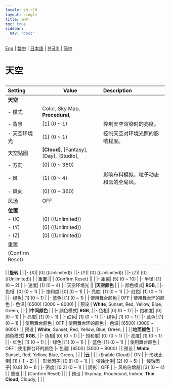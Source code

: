 ```yaml
---
locale: zh-rCN
layout: single
title: 天空
toc: true
sidebar:
  nav: "docs"
---
```

[Eng](/dancexr/menu/2025.4/scene/sky.md) | [繁中](/tw/dancexr/menu/2025.4/scene/sky.md) | [日本語](/jp/dancexr/menu/2025.4/scene/sky.md) | [한국어](/kr/dancexr/menu/2025.4/scene/sky.md) | [简中](/zh/dancexr/menu/2025.4/scene/sky.md)
# 天空
## 
| Setting | Value | Description |
| :--- | --- | :--- |
|**天空** | | 
|- 模式|  Color,  Sky Map,  **Procedural**,  | 
|- 背景| [1] (0 ~ 1) | 控制天空渲染时的亮度。
|- 天空环境光| [1] (0 ~ 1) | 控制天空对环境光照的影响程度。
| 天空贴图 |  **[Cloud]**,  [Fantasy],  [Day],  [Studio],  |  |
|- 方向| [0] (0 ~ 360) | 
|- 风| [1] (0 ~ 4) | 影响布料模拟、粒子动态和云的全局风。
|- 风向| [0] (0 ~ 360) | 
| 风场 | OFF | 
|**位置** | | 
|- (X)| [0] ((Unlimited)) | 
|- (Y)| [0] ((Unlimited)) | 
|- (Z)| [0] ((Unlimited)) | 
| 重置 || 
| (Confirm Reset) || 
|
|**旋转** | | 
|- (X)| [0] ((Unlimited)) | 
|- (Y)| [0] ((Unlimited)) | 
|- (Z)| [0] ((Unlimited)) | 
| 重置 || 
| (Confirm Reset) || 
|
|- 距离| [5] (0 ~ 10) | 
|- 半径| [1] (0 ~ 2) | 
|- 速度| [1] (0 ~ 4) | 
| 天空环境光 || 
|**天空颜色** | | 
|- 颜色模式|  **RGB**,  | 
|- 色相| [0] (0 ~ 1) | 
|- 饱和度| [0] (0 ~ 1) | 
|- 亮度| [1] (0 ~ 1) | 
|- 红色| [1] (0 ~ 1) | 
|- 绿色| [1] (0 ~ 1) | 
|- 蓝色| [1] (0 ~ 1) | 
| 使用舞台颜色 | OFF | 使用舞台环的颜色
|- 色温| [6500] (3000 ~ 8000) | 
| 预设 |  **White**,  Sunset,  Red,  Yellow,  Blue,  Green,  |  |
|
|**中间颜色** | | 
|- 颜色模式|  **RGB**,  | 
|- 色相| [0] (0 ~ 1) | 
|- 饱和度| [0] (0 ~ 1) | 
|- 亮度| [1] (0 ~ 1) | 
|- 红色| [1] (0 ~ 1) | 
|- 绿色| [1] (0 ~ 1) | 
|- 蓝色| [1] (0 ~ 1) | 
| 使用舞台颜色 | OFF | 使用舞台环的颜色
|- 色温| [6500] (3000 ~ 8000) | 
| 预设 |  **White**,  Sunset,  Red,  Yellow,  Blue,  Green,  |  |
|
|**地面颜色** | | 
|- 颜色模式|  **RGB**,  | 
|- 色相| [0] (0 ~ 1) | 
|- 饱和度| [0] (0 ~ 1) | 
|- 亮度| [1] (0 ~ 1) | 
|- 红色| [1] (0 ~ 1) | 
|- 绿色| [1] (0 ~ 1) | 
|- 蓝色| [1] (0 ~ 1) | 
| 使用舞台颜色 | OFF | 使用舞台环的颜色
|- 色温| [6500] (3000 ~ 8000) | 
| 预设 |  **White**,  Sunset,  Red,  Yellow,  Blue,  Green,  |  |
|
|**云** | | 
| (Enable Cloud) | ON | 
|- 形状比例| [1] (-1 ~ 2) | 
|- 形状因子| [0.8] (0 ~ 1) | 
|- 侵蚀比例| [2] (0 ~ 5) | 
|- 侵蚀因子| [0.8] (0 ~ 1) | 
|- 密度| [0.2] (0 ~ 1) | 
| 阴影 | OFF | 
|- 风的倍增器| [3] (0 ~ 4) | 
| 重置 || 
| (Confirm Reset) || 
|
| 预设 |  Skymap,  Procedural,  Indoor,  **Thin Cloud**,  Cloudy,  |  |
|
